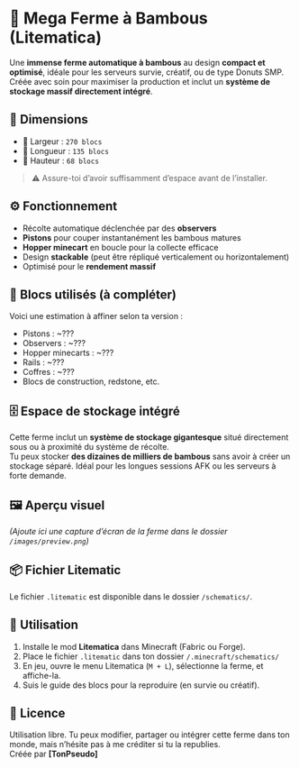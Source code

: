 
# 🎋 Mega Ferme à Bambous (Litematica)

Une **immense ferme automatique à bambous** au design **compact et optimisé**, idéale pour les serveurs survie, créatif, ou de type Donuts SMP.  
Créée avec soin pour maximiser la production et inclut un **système de stockage massif directement intégré**.

## 📐 Dimensions

- 📏 Largeur : `270 blocs`
- 📏 Longueur : `135 blocs`
- 📏 Hauteur : `68 blocs`

> ⚠️ Assure-toi d’avoir suffisamment d’espace avant de l’installer.

## ⚙️ Fonctionnement

- Récolte automatique déclenchée par des **observers**
- **Pistons** pour couper instantanément les bambous matures
- **Hopper minecart** en boucle pour la collecte efficace
- Design **stackable** (peut être répliqué verticalement ou horizontalement)
- Optimisé pour le **rendement massif**

## 🧱 Blocs utilisés (à compléter)

Voici une estimation à affiner selon ta version :
- Pistons : ~???
- Observers : ~???
- Hopper minecarts : ~???
- Rails : ~???
- Coffres : ~???
- Blocs de construction, redstone, etc.

## 🗄️ Espace de stockage intégré

Cette ferme inclut un **système de stockage gigantesque** situé directement sous ou à proximité du système de récolte.  
Tu peux stocker **des dizaines de milliers de bambous** sans avoir à créer un stockage séparé. Idéal pour les longues sessions AFK ou les serveurs à forte demande.

## 🖼️ Aperçu visuel

*(Ajoute ici une capture d’écran de la ferme dans le dossier `/images/preview.png`)*

## 📦 Fichier Litematic

Le fichier `.litematic` est disponible dans le dossier `/schematics/`.

## 🚀 Utilisation

1. Installe le mod **Litematica** dans Minecraft (Fabric ou Forge).
2. Place le fichier `.litematic` dans ton dossier `/.minecraft/schematics/`
3. En jeu, ouvre le menu Litematica (`M + L`), sélectionne la ferme, et affiche-la.
4. Suis le guide des blocs pour la reproduire (en survie ou créatif).

## 📝 Licence

Utilisation libre. Tu peux modifier, partager ou intégrer cette ferme dans ton monde, mais n’hésite pas à me créditer si tu la republies.  
Créée par **[TonPseudo]**
